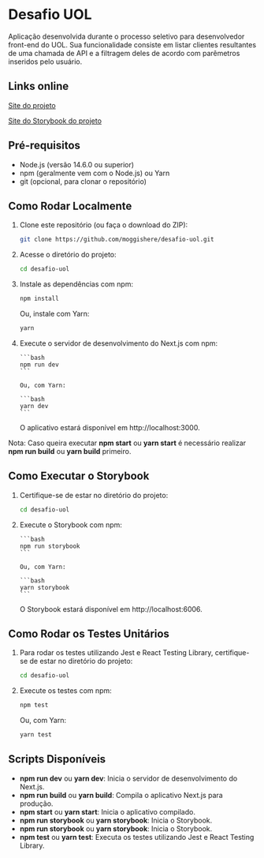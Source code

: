 # Desafio UOL

Aplicação desenvolvida durante o processo seletivo para desenvolvedor front-end do UOL. Sua funcionalidade consiste em listar clientes resultantes de uma chamada de API e a filtragem deles de acordo com parêmetros inseridos pelo usuário.

## Links online

[Site do projeto](https://desafio-uol.vercel.app/)

[Site do Storybook do projeto](https://moggishere.github.io/desafio-uol-storybook/)

## Pré-requisitos

- Node.js (versão 14.6.0 ou superior)
- npm (geralmente vem com o Node.js) ou Yarn
- git (opcional, para clonar o repositório)

## Como Rodar Localmente

1.  Clone este repositório (ou faça o download do ZIP):

    ```bash
    git clone https://github.com/moggishere/desafio-uol.git
    ```

2.  Acesse o diretório do projeto:

    ```bash
    cd desafio-uol
    ```

3.  Instale as dependências com npm:

    ```bash
    npm install
    ```

    Ou, instale com Yarn:

    ```bash
    yarn
    ```

4.  Execute o servidor de desenvolvimento do Next.js com npm:

        ```bash
        npm run dev
        ```

        Ou, com Yarn:

        ```bash
        yarn dev
        ```

    O aplicativo estará disponível em http://localhost:3000.

Nota: Caso queira executar **npm start** ou **yarn start** é necessário realizar **npm run build** ou **yarn build** primeiro.

## Como Executar o Storybook

1.  Certifique-se de estar no diretório do projeto:

    ```bash
    cd desafio-uol
    ```

2.  Execute o Storybook com npm:

        ```bash
        npm run storybook
        ```

        Ou, com Yarn:

        ```bash
        yarn storybook
        ```

    O Storybook estará disponível em http://localhost:6006.

## Como Rodar os Testes Unitários

1. Para rodar os testes utilizando Jest e React Testing Library, certifique-se de estar no diretório do projeto:

   ```bash
   cd desafio-uol
   ```

2. Execute os testes com npm:

   ```bash
   npm test
   ```

   Ou, com Yarn:

   ```bash
   yarn test
   ```

## Scripts Disponíveis

- **npm run dev** ou **yarn dev**: Inicia o servidor de desenvolvimento do Next.js.
- **npm run build** ou **yarn build**: Compila o aplicativo Next.js para produção.
- **npm start** ou **yarn start**: Inicia o aplicativo compilado.
- **npm run storybook** ou **yarn storybook**: Inicia o Storybook.
- **npm run storybook** ou **yarn storybook**: Inicia o Storybook.
- **npm test** ou **yarn test**: Executa os testes utilizando Jest e React Testing Library.
